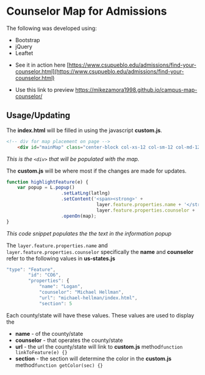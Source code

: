 # Counselor Map for Admissions

The following was developed using:
- Bootstrap
- jQuery
- Leaftet

* See it in action here
[https://www.csupueblo.edu/admissions/find-your-counselor.html](https://www.csupueblo.edu/admissions/find-your-counselor.html)

* Use this link to preview
https://mikezamora1998.github.io/campus-map-counselor/


## Usage/Updating

The **index.html** will be filled in using the javascript **custom.js**. 
```html
<!-- div for map placement on page -->
    <div id="mainMap" class="center-block col-xs-12 col-sm-12 col-md-12 col-lg-12"></div>
```
*This is the ```<div>``` that will be populated with the map.*

The **custom.js** will be where most if the changes are made for updates.
```javascript
function highlightFeature(e) {
    var popup = L.popup()
                    .setLatLng(latlng)
                    .setContent('<span><strong>' + 
                                 layer.feature.properties.name + '</strong><br/>' + 
                                 layer.feature.properties.counselor + '</span>')  
                    .openOn(map);
}
```
*This code snippet populates the the text in the information popup*

The ```layer.feature.properties.name``` and ```layer.feature.properties.counselor``` specifically the **name** and **counselor** refer to the following values in **us-states.js**
```javascript 
"type": "Feature",
        "id": "CO6",
        "properties": {
            "name": "Logan",
            "counselor": "Michael Hellman",
            "url": "michael-hellman/index.html",
            "section": 5
```
Each county/state will have these values. These values are used to display the 
- **name** - of the county/state
- **counselor** - that operates the county/state
- **url** - the url the county/state will link to **custom.js** method```function linkToFeature(e) {}```
- **section** - the section will determine the color in the **custom.js** method```function getColor(sec) {}```
